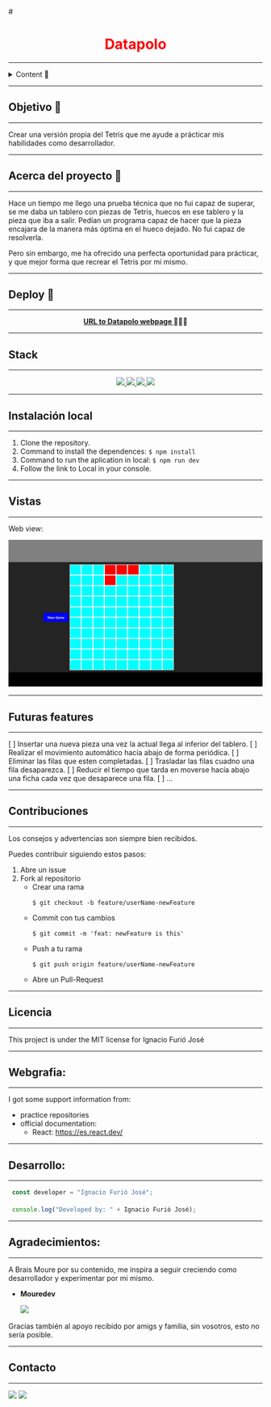 #<h1 align="center" style='color:red'><b>Datapolo</b></h1>

---

<details>
  <summary>Content 📝</summary>
  <ol>
    <li><a href="#objetivo-🎯">Objetivo</a></li>
    <li><a href="#acerca-del-proyecto-🔎">Acerca del proyecto</a></li>
    <li><a href="#deploy-🚀">Deploy</a></li>
    <li><a href="#stack">Stack</a></li>
    <li><a href="#instalación-local">Instalación local</a></li>
    <li><a href="#vistas">Vistas</a></li>
    <li><a href="#futuras-features">Futuras features</a></li>
    <li><a href="#contribuciones">Contribuciones</a></li>
    <li><a href="#licencia">Licencia</a></li>
    <li><a href="#webgrafia">Webgrafia</a></li>
    <li><a href="#desarrollo">Desarrollo</a></li>
    <li><a href="#agradecimientos">Agradecimientos</a></li>
    <li><a href="#contacto">Contacto</a></li>
  </ol>
</details>

---

## Objetivo 🎯

---
Crear una versión propia del Tetris que me ayude a prácticar mis habilidades como desarrollador.

---

## Acerca del proyecto 🔎

---

Hace un tiempo me llego una prueba técnica que no fui capaz de superar, se me daba un tablero con piezas de Tetris, huecos en ese tablero y la pieza que iba a salir. Pedían un programa capaz de hacer que la pieza encajara de la manera más óptima en el hueco dejado. No fui capaz de resolverla.

Pero sin embargo, me ha ofrecido una perfecta oportunidad para prácticar, y que mejor forma que recrear el Tetris por mí mismo.   
  
---
## Deploy 🚀
---
<div align="center">
    <a href="https://master.d3axn9txrlwi1i.amplifyapp.com/"><strong>URL to Datapolo webpage  </strong></a>🚀🚀🚀
</div>

---

## Stack

---

<div align="center">
<a href="https://www.reactjs.com/">
    <img src= "https://img.shields.io/badge/React-20232A?style=for-the-badge&logo=react&logoColor=61DAFB"/>
</a>
<a href="https://reactrouter.com/en/main">
    <img src= "	https://img.shields.io/badge/React_Router-CA4245?style=for-the-badge&logo=react-router&logoColor=white"/>
</a>
<a href="https://developer.mozilla.org/es/docs/Web/JavaScript">
    <img src= "https://img.shields.io/badge/javascipt-EFD81D?style=for-the-badge&logo=javascript&logoColor=black"/>
</a>
<a href="https://www.adobe.com/es/products/photoshop/landpb.html?gclid=Cj0KCQjwsIejBhDOARIsANYqkD25rOS596fBY-rwSPIdUWW2E5eT4baf7l63Gv1aw2uMMv7nulEawBcaAuh8EALw_wcB&mv=search&s_kwcid=AL!3085!3!441887029672!e!!g!!adobe%20photoshop!1445901735!56657232416&mv=search&sdid=LZ32SYVR&ef_id=Cj0KCQjwsIejBhDOARIsANYqkD25rOS596fBY-rwSPIdUWW2E5eT4baf7l63Gv1aw2uMMv7nulEawBcaAuh8EALw_wcB:G:s&s_kwcid=AL!3085!3!441887029672!e!!g!!adobe%20photoshop!1445901735!56657232416&gad=1">
    <img src= "https://img.shields.io/badge/Adobe%20Photoshop-31A8FF?style=for-the-badge&logo=Adobe%20Photoshop&logoColor=black"/>
</a>
 </div>

---
## Instalación local
---
1. Clone the repository.
2. Command to install the dependences: ` $ npm install `
3. Command to run the aplication in local: ` $ npm run dev `
4. Follow the link to Local in your console.

---
## Vistas
---

Web view:

<img src="./src/assets/Tetris+React.jpg">  

---
## Futuras features
---

[ ] Insertar una nueva pieza una vez la actual llega al inferior del tablero.
[ ] Realizar el movimiento automático hacía abajo de forma periódica.
[ ] Eliminar las filas que esten completadas.
[ ] Trasladar las filas cuadno una fila desaparezca.
[ ] Reducir el tiempo que tarda en moverse hacía abajo una ficha cada vez que desaparece una fila.
[ ] ...

---
## Contribuciones
---

Los consejos y advertencias son siempre bien recibidos. 

Puedes contribuir siguiendo estos pasos:

1. Abre un issue
2. Fork al repositorio
    - Crear una rama  
        ```
        $ git checkout -b feature/userName-newFeature
        ```
    - Commit con tus cambios 
        ```
        $ git commit -m 'feat: newFeature is this'
        ```
    - Push a tu rama
        ```
        $ git push origin feature/userName-newFeature
        ```
    - Abre un Pull-Request

---

## Licencia

---

This project is under the MIT license for Ignacio Furió José

---
## Webgrafia:
---

I got some support information from:
- practice repositories 
- official documentation:
  - React: https://es.react.dev/

---
## Desarrollo:
---

``` js
 const developer = "Ignacio Furió José";

 console.log("Developed by: " + Ignacio Furió José);
```  

---
## Agradecimientos:

---

A Brais Moure por su contenido, me inspira a seguir creciendo como desarrollador y experimentar por mi mismo.

- **Mouredev**  
  
    <a href="https://github.com/mouredev" target="_blank1"><img src="https://img.shields.io/badge/github-24292F?style=for-the-badge&logo=github&logoColor=blue" target="_blank1"></a> 

Gracias también al apoyo recibido por amigs y familia, sin vosotros, esto no sería posible.


---

## Contacto

---
<a href = "mailto:bichoifj@gmail.com"><img src="https://img.shields.io/badge/Gmail-C6362C?style=for-the-badge&logo=gmail&logoColor=white" target="_blank"></a>
<a href="https://www.linkedin.com/in/ignacio-furi%C3%B3-0a9010233/" target="_blank"><img src="https://img.shields.io/badge/-LinkedIn-%230077B5?style=for-the-badge&logo=linkedin&logoColor=white" target="_blank"></a> 
</p>
